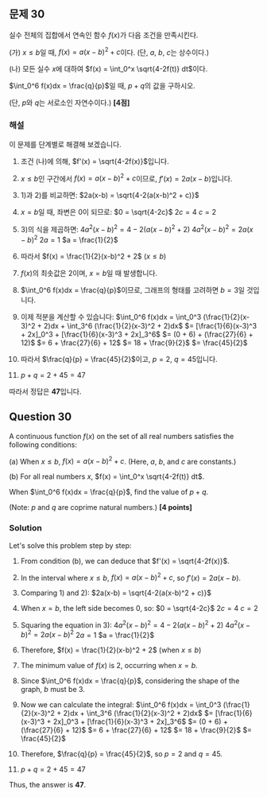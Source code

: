 

## 문제 30
실수 전체의 집합에서 연속인 함수 $f(x)$가 다음 조건을 만족시킨다.

(가) $x \le b$일 때, $f(x) = a(x-b)^2 + c$이다. (단, $a$, $b$, $c$는 상수이다.)

(나) 모든 실수 $x$에 대하여 $f(x) = \int_0^x \sqrt{4-2f(t)} dt$이다.

$\int_0^6 f(x)dx = \frac{q}{p}$일 때, $p+q$의 값을 구하시오.

(단, $p$와 $q$는 서로소인 자연수이다.) **[4점]**

### 해설
이 문제를 단계별로 해결해 보겠습니다.

1) 조건 (나)에 의해, $f'(x) = \sqrt{4-2f(x)}$입니다.

2) $x \le b$인 구간에서 $f(x) = a(x-b)^2 + c$이므로, 
   $f'(x) = 2a(x-b)$입니다.

3) 1)과 2)를 비교하면:
   $2a(x-b) = \sqrt{4-2(a(x-b)^2 + c)}$

4) $x = b$일 때, 좌변은 0이 되므로:
   $0 = \sqrt{4-2c}$
   $2c = 4$
   $c = 2$

5) 3)의 식을 제곱하면:
   $4a^2(x-b)^2 = 4-2(a(x-b)^2 + 2)$
   $4a^2(x-b)^2 = 2a(x-b)^2$
   $2a = 1$
   $a = \frac{1}{2}$

6) 따라서 $f(x) = \frac{1}{2}(x-b)^2 + 2$ ($x \le b$)

7) $f(x)$의 최솟값은 2이며, $x = b$일 때 발생합니다.

8) $\int_0^6 f(x)dx = \frac{q}{p}$이므로, 그래프의 형태를 고려하면 $b = 3$일 것입니다.

9) 이제 적분을 계산할 수 있습니다:
   $\int_0^6 f(x)dx = \int_0^3 (\frac{1}{2}(x-3)^2 + 2)dx + \int_3^6 (\frac{1}{2}(x-3)^2 + 2)dx$
                    $= [\frac{1}{6}(x-3)^3 + 2x]_0^3 + [\frac{1}{6}(x-3)^3 + 2x]_3^6$
                    $= (0 + 6) + (\frac{27}{6} + 12)$
                    $= 6 + \frac{27}{6} + 12$
                    $= 18 + \frac{9}{2}$
                    $= \frac{45}{2}$

10) 따라서 $\frac{q}{p} = \frac{45}{2}$이고, $p = 2$, $q = 45$입니다.

11) $p + q = 2 + 45 = 47$

따라서 정답은 **47**입니다.

## Question 30
A continuous function $f(x)$ on the set of all real numbers satisfies the following conditions:

(a) When $x \le b$, $f(x) = a(x-b)^2 + c$. (Here, $a$, $b$, and $c$ are constants.)

(b) For all real numbers $x$, $f(x) = \int_0^x \sqrt{4-2f(t)} dt$.

When $\int_0^6 f(x)dx = \frac{q}{p}$, find the value of $p+q$.

(Note: $p$ and $q$ are coprime natural numbers.) **[4 points]**

### Solution
Let's solve this problem step by step:

1) From condition (b), we can deduce that $f'(x) = \sqrt{4-2f(x)}$.

2) In the interval where $x \le b$, $f(x) = a(x-b)^2 + c$, so 
   $f'(x) = 2a(x-b)$.

3) Comparing 1) and 2):
   $2a(x-b) = \sqrt{4-2(a(x-b)^2 + c)}$

4) When $x = b$, the left side becomes 0, so:
   $0 = \sqrt{4-2c}$
   $2c = 4$
   $c = 2$

5) Squaring the equation in 3):
   $4a^2(x-b)^2 = 4-2(a(x-b)^2 + 2)$
   $4a^2(x-b)^2 = 2a(x-b)^2$
   $2a = 1$
   $a = \frac{1}{2}$

6) Therefore, $f(x) = \frac{1}{2}(x-b)^2 + 2$ (when $x \le b$)

7) The minimum value of $f(x)$ is 2, occurring when $x = b$.

8) Since $\int_0^6 f(x)dx = \frac{q}{p}$, considering the shape of the graph, $b$ must be 3.

9) Now we can calculate the integral:
   $\int_0^6 f(x)dx = \int_0^3 (\frac{1}{2}(x-3)^2 + 2)dx + \int_3^6 (\frac{1}{2}(x-3)^2 + 2)dx$
                    $= [\frac{1}{6}(x-3)^3 + 2x]_0^3 + [\frac{1}{6}(x-3)^3 + 2x]_3^6$
                    $= (0 + 6) + (\frac{27}{6} + 12)$
                    $= 6 + \frac{27}{6} + 12$
                    $= 18 + \frac{9}{2}$
                    $= \frac{45}{2}$

10) Therefore, $\frac{q}{p} = \frac{45}{2}$, so $p = 2$ and $q = 45$.

11) $p + q = 2 + 45 = 47$

Thus, the answer is **47**.